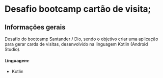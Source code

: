 # Desafio bootcamp cartão de visita;

## Informações gerais

Desafio do bootcamp Santander / Dio, sendo o objetivo criar uma aplicação para gerar cards de visitas, desenvolvido na linguagem Kotlin (Android Studio). 


#### Linguagem:

- Kotlin 

